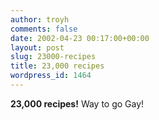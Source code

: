 ```yaml
---
author: troyh
comments: false
date: 2002-04-23 00:17:00+00:00
layout: post
slug: 23000-recipes
title: 23,000 recipes
wordpress_id: 1464
---
```


**23,000 recipes!** Way to go Gay!

